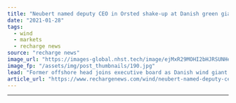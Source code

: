 ```yaml
---
title: "Neubert named deputy CEO in Orsted shake-up at Danish green giant"
date: "2021-01-28"
tags: 
  - wind
  - markets
  - recharge news
source: "recharge news"
image_url: "https://images-global.nhst.tech/image/ejMxR29MOHI2bHJRSUNHenBmaDVvVkRyaEdPcnprZFhnN2Z0eDE0ZDFLTT0=/nhst/binary/526fd8924efc59a19dbb9cc278e9501b"
image_fp: "/assets/img/post_thumbnails/190.jpg"
lead: "Former offshore head joins executive board as Danish wind giant unveils revamped business units after arrival of chief executive"
article_url: "https://www.rechargenews.com/wind/neubert-named-deputy-ceo-in-orsted-shake-up-at-danish-green-giant/2-1-953324"
---
```


---

